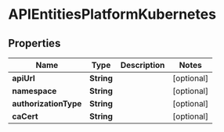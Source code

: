 

# APIEntitiesPlatformKubernetes


## Properties

| Name | Type | Description | Notes |
|------------ | ------------- | ------------- | -------------|
|**apiUrl** | **String** |  |  [optional] |
|**namespace** | **String** |  |  [optional] |
|**authorizationType** | **String** |  |  [optional] |
|**caCert** | **String** |  |  [optional] |



